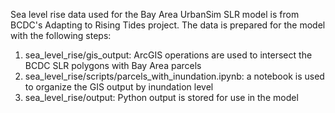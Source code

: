 Sea level rise data used for the Bay Area UrbanSim SLR model is from BCDC's Adapting to Rising Tides project. The data is prepared for the model with the following steps:

1) sea_level_rise/gis_output: ArcGIS operations are used to intersect the BCDC SLR polygons with Bay Area parcels
2) sea_level_rise/scripts/parcels_with_inundation.ipynb: a notebook is used to organize the GIS output by inundation level
3) sea_level_rise/output: Python output is stored for use in the model
